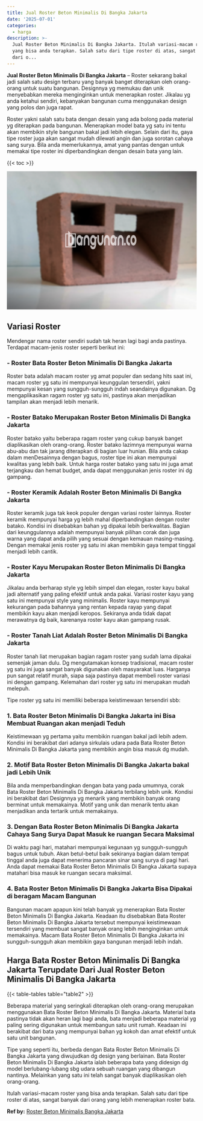 ```yaml
---
title: Jual Roster Beton Minimalis Di Bangka Jakarta
date: '2025-07-01'
categories:
  - harga
description: >-
  Jual Roster Beton Minimalis Di Bangka Jakarta. Itulah variasi-macam roster
  yang bisa anda terapkan. Salah satu dari tipe roster di atas, sangat banyak
  dari o...
---
```


**Jual Roster Beton Minimalis Di Bangka Jakarta** – Roster sekarang bakal jadi salah satu design terbaru yang banyak banget diterapkan oleh orang-orang untuk suatu bangunan. Designnya yg memukau dan unik menyebabkan mereka menginginkan untuk menerapkan roster. Jikalau yg anda ketahui sendiri, kebanyakan bangunan cuma menggunakan design yang polos dan juga rapat.

Roster yakni salah satu bata dengan desain yang ada bolong pada material yg diterapkan pada bangunan. Menerapkan model bata yg satu ini tentu akan membikin style bangunan bakal jadi lebih elegan. Selain dari itu, gaya tipe roster juga akan sangat mudah dilewati angin dan juga sorotan cahaya sang surya. Bila anda memerlukannya, amat yang pantas dengan untuk memakai tipe roster ini diperbandingkan dengan desain bata yang lain.

{{< toc >}}

![Jual Roster Beton Minimalis Di Bangka Jakarta](/images/bata-roster-minimalis-35.png)

## Variasi Roster

Mendengar nama roster sendiri sudah tak heran lagi bagi anda pastinya. Terdapat macam-jenis roster seperti berikut ini:

### \- Roster Bata Roster Beton Minimalis Di Bangka Jakarta

Roster bata adalah macam roster yg amat populer dan sedang hits saat ini, macam roster yg satu ini mempunyai keunggulan tersendiri, yakni mempunyai kesan yang sungguh-sungguh indah seandainya digunakan. Dg mengaplikasikan ragam roster yg satu ini, pastinya akan menjadikan tampilan akan menjadi lebih menarik.

### \- Roster Batako Merupakan Roster Beton Minimalis Di Bangka Jakarta

Roster batako yaitu beberapa ragam roster yang cukup banyak banget diaplikasikan oleh orang-orang. Roster batako lazimnya mempunyai warna abu-abu dan tak jarang diterapkan di bagian luar hunian. Bila anda cakap dalam menDesainnya dengan bagus, roster tipe ini akan mempunyai kwalitas yang lebih baik. Untuk harga roster batako yang satu ini juga amat terjangkau dan hemat budget, anda dapat menggunakan jenis roster ini dg gampang.

### \- Roster Keramik Adalah Roster Beton Minimalis Di Bangka Jakarta

Roster keramik juga tak keok populer dengan variasi roster lainnya. Roster keramik mempunyai harga yg lebih mahal diperbandingkan dengan roster batako. Kondisi ini disebabkan bahan yg dipakai lebih berkwalitas. Bagian dari keunggulannya adalah mempunyai banyak pilihan corak dan juga warna yang dapat anda pilih yang sesuai dengan kemauan masing-masing. Dengan memakai jenis roster yg satu ini akan membikin gaya tempat tinggal menjadi lebih cantik.

### \- Roster Kayu Merupakan Roster Beton Minimalis Di Bangka Jakarta

Jikalau anda berharap style yg lebih simpel dan elegan, roster kayu bakal jadi alternatif yang paling efektif untuk anda pakai. Variasi roster kayu yang satu ini mempunyai style yang minimalis. Roster kayu mempunyai kekurangan pada bahannya yang rentan kepada rayap yang dapat membikin kayu akan menjadi keropos. Sekiranya anda tidak dapat merawatnya dg baik, karenanya roster kayu akan gampang rusak.

### \- Roster Tanah Liat Adalah Roster Beton Minimalis Di Bangka Jakarta

Roster tanah liat merupakan bagian ragam roster yang sudah lama dipakai semenjak jaman dulu. Dg mengutamakan konsep tradisional, macam roster yg satu ini juga sangat banyak digunakan oleh masyarakat luas. Harganya pun sangat relatif murah, siapa saja pastinya dapat membeli roster variasi ini dengan gampang. Kelemahan dari roster yg satu ini merupakan mudah melepuh.

Tipe roster yg satu ini memiliki beberapa keistimewaan tersendiri sbb:

### 1\. Bata Roster Beton Minimalis Di Bangka Jakarta ini Bisa Membuat Ruangan akan menjadi Teduh

Keistimewaan yg pertama yaitu membikin ruangan bakal jadi lebih adem. Kondisi ini berakibat dari adanya sirkulais udara pada Bata Roster Beton Minimalis Di Bangka Jakarta yang membikin angin bisa masuk dg mudah.

### 2\. Motif Bata Roster Beton Minimalis Di Bangka Jakarta bakal jadi Lebih Unik

Bila anda memperbandingkan dengan bata yang pada umumnya, corak Bata Roster Beton Minimalis Di Bangka Jakarta terbilang lebih unik. Kondisi ini berakibat dari Designnya yg menarik yang membikin banyak orang berminat untuk memakainya. Motif yang unik dan menarik tentu akan menjadikan anda tertarik untuk memakainya.

### 3\. Dengan Bata Roster Beton Minimalis Di Bangka Jakarta Cahaya Sang Surya Dapat Masuk ke ruangan Secara Maksimal

Di waktu pagi hari, matahari mempunyai kegunaan yg sungguh-sungguh bagus untuk tubuh. Akan betul-betul baik sekiranya bagian dalam tempat tinggal anda juga dapat menerima pancaran sinar sang surya di pagi hari. Anda dapat memakai Bata Roster Beton Minimalis Di Bangka Jakarta supaya matahari bisa masuk ke ruangan secara maksimal.

### 4\. Bata Roster Beton Minimalis Di Bangka Jakarta Bisa Dipakai di beragam Macam Bangunan

Bangunan macam apapun kini telah banyak yg menerapkan Bata Roster Beton Minimalis Di Bangka Jakarta. Keadaan itu disebabkan Bata Roster Beton Minimalis Di Bangka Jakarta tersebut mempunyai keistimewaan tersendiri yang membuat sangat banyak orang lebih menginginkan untuk memakainya. Macam Bata Roster Beton Minimalis Di Bangka Jakarta ini sungguh-sungguh akan membikin gaya bangunan menjadi lebih indah.

## Harga Bata Roster Beton Minimalis Di Bangka Jakarta Terupdate Dari Jual Roster Beton Minimalis Di Bangka Jakarta

{{< table-tables table="table2" >}}

Beberapa material yang seringkali diterapkan oleh orang-orang merupakan menggunakan Bata Roster Beton Minimalis Di Bangka Jakarta. Material bata pastinya tidak akan heran lagi bagi anda, bata menjadi beberapa material yg paling sering digunakan untuk membangun satu unit rumah. Keadaan ini berakibat dari bata yang mempunyai bahan yg kokoh dan amat efektif untuk satu unit bangunan.

Tipe yang seperti itu, berbeda dengan Bata Roster Beton Minimalis Di Bangka Jakarta yang diwujudkan dg design yang berlainan. Bata Roster Beton Minimalis Di Bangka Jakarta ialah beberapa bata yang didesign dg model berlubang-lubang sbg udara sebuah ruangan yang dibangun nantinya. Melainkan yang satu ini telah sangat banyak diaplikasikan oleh orang-orang.

Itulah variasi-macam roster yang bisa anda terapkan. Salah satu dari tipe roster di atas, sangat banyak dari orang yang lebih menerapkan roster bata.

**Ref by:** [Roster Beton Minimalis Bangka Jakarta](https://id.wikipedia.org/wiki/Roster)
